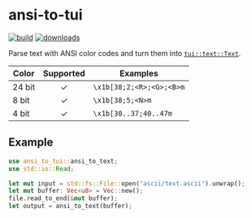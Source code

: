 # ansi-to-tui

[![build](https://github.com/uttarayan21/ansi-to-tui/actions/workflows/build.yaml/badge.svg)][ansi-to-tui] [![downloads](https://img.shields.io/crates/d/ansi-to-tui)](https://crates.io/crates/ansi-to-tui)

Parse text with ANSI color codes and turn them into [`tui::text::Text`][Text].

|  Color  | Supported |          Examples        |
|   ---   |   :---:   |            ---           |
| 24 bit  |     ✓     | `\x1b[38;2;<R>;<G>;<B>m` |
| 8 bit   |     ✓     | `\x1b[38;5;<N>m`         |
| 4 bit   |     ✓     | `\x1b[30..37;40..47m`    |

## Example

```rust
use ansi_to_tui::ansi_to_text;
use std::io::Read;

let mut input = std::fs::File::open("ascii/text.ascii").unwrap();
let mut buffer: Vec<u8> = Vec::new();
file.read_to_end(&mut buffer);
let output = ansi_to_text(buffer);
```

<!-- A naive, yet relatively fast implementation with lots of room for improvement. -->

[Text]: https://docs.rs/tui/0.16.0/tui/text/struct.Text.html
[ansi-to-tui]: https://github.com/uttarayan21/ansi-to-tui
